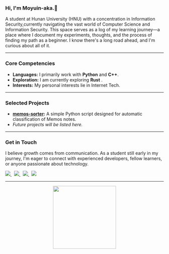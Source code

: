 ### Hi, I'm Moyuin-aka.👋

A student at Hunan University (HNU) with a concentration in Information Security,currently navigating the vast world of Computer Science and Information Security.
This space serves as a log of my learning journey—a place where I document my experiments, thoughts, and the process of finding my path as a beginner. I know there's a long road ahead, and I'm curious about all of it.

---

### Core Competencies

* **Languages:** I primarily work with **Python** and **C++**.
* **Exploration:** I am currently exploring **Rust** .
* **Interests:** My personal interests lie in Internet Tech.

---

### Selected Projects

* **[memos-sorter](https://github.com/Moyuin-aka/memos-sorter):** A simple Python script designed for automatic classification of Memos notes.
* *Future projects will be listed here.*

---

### Get in Touch

I believe growth comes from communication. As a student still early in my journey, I'm eager to connect with experienced developers, fellow learners, or anyone passionate about technology.

<p align="left">
  <a href="https://moyuin.top">
    <img src="https://img.shields.io/badge/Website-4A4A4A?style=for-the-badge" />
  </a>
  &nbsp;
  <a href="mailto:me@moyuin.top">
    <img src="https://img.shields.io/badge/Email-D14836?style=for-the-badge&logo=gmail&logoColor=white" />
  </a>
  &nbsp;
  <a href="https://x.com/moyuin1">
    <img src="https://img.shields.io/badge/X-000000?style=for-the-badge&logo=X&logoColor=white" />
  </a>
  &nbsp;
  <a href="https://t.me/moyuin">
    <img src="https://img.shields.io/badge/Telegram-26A5E4?style=for-the-badge&logo=telegram&logoColor=white" />
  </a>
  
</p>

---

<p align="center">
  <img src="https://media.giphy.com/media/v1.Y2lkPTc5MGI3NjExM2FucjJid2ZlYjZ1Z2F0dDRlZGNremE4dGl1MHBxN21qZ3J1YjN1cSZlcD12MV9pbnRlcm5hbF9naWZfYnlfaWQmY3Q9Zw/3oKIPnAiaMCws8nOsE/giphy.gif" width="200" />
</p>
